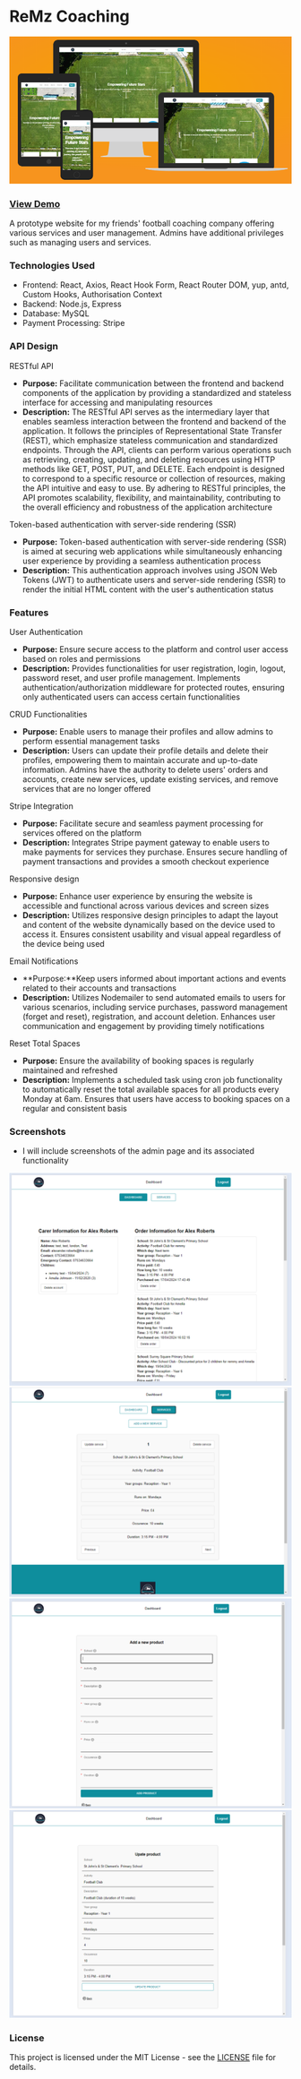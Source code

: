 # ReMz Coaching

![Responsiveness](frontend/src/Images/responsive.png)

### **[View Demo](https://remzcoaching-frontend.vercel.app/)**

A prototype website for my friends' football coaching company offering various services and user management. Admins have additional privileges such as managing users and services.

### Technologies Used

- Frontend: React, Axios, React Hook Form, React Router DOM, yup, antd, Custom Hooks, Authorisation Context
- Backend: Node.js, Express
- Database: MySQL
- Payment Processing: Stripe

### API Design

RESTful API

- **Purpose:** Facilitate communication between the frontend and backend components of the application by providing a standardized and stateless interface for accessing and manipulating resources
- **Description:** The RESTful API serves as the intermediary layer that enables seamless interaction between the frontend and backend of the application. It follows the principles of Representational State Transfer (REST), which emphasize stateless communication and standardized endpoints. Through the API, clients can perform various operations such as retrieving, creating, updating, and deleting resources using HTTP methods like GET, POST, PUT, and DELETE. Each endpoint is designed to correspond to a specific resource or collection of resources, making the API intuitive and easy to use. By adhering to RESTful principles, the API promotes scalability, flexibility, and maintainability, contributing to the overall efficiency and robustness of the application architecture

Token-based authentication with server-side rendering (SSR)

- **Purpose:** Token-based authentication with server-side rendering (SSR) is aimed at securing web applications while simultaneously enhancing user experience by providing a seamless authentication process
- **Description:** This authentication approach involves using JSON Web Tokens (JWT) to authenticate users and server-side rendering (SSR) to render the initial HTML content with the user's authentication status

### Features

User Authentication

- **Purpose:** Ensure secure access to the platform and control user access based on roles and permissions
- **Description:** Provides functionalities for user registration, login, logout, password reset, and user profile management. Implements authentication/authorization middleware for protected routes, ensuring only authenticated users can access certain functionalities

CRUD Functionalities

- **Purpose:** Enable users to manage their profiles and allow admins to perform essential management tasks
- **Description:** Users can update their profile details and delete their profiles, empowering them to maintain accurate and up-to-date information. Admins have the authority to delete users' orders and accounts, create new services, update existing services, and remove services that are no longer offered

Stripe Integration

- **Purpose:** Facilitate secure and seamless payment processing for services offered on the platform
- **Description:** Integrates Stripe payment gateway to enable users to make payments for services they purchase. Ensures secure handling of payment transactions and provides a smooth checkout experience

Responsive design

- **Purpose:** Enhance user experience by ensuring the website is accessible and functional across various devices and screen sizes
- **Description:** Utilizes responsive design principles to adapt the layout and content of the website dynamically based on the device used to access it. Ensures consistent usability and visual appeal regardless of the device being used

Email Notifications

- **Purpose:**Keep users informed about important actions and events related to their accounts and transactions
- **Description:** Utilizes Nodemailer to send automated emails to users for various scenarios, including service purchases, password management (forget and reset), registration, and account deletion. Enhances user communication and engagement by providing timely notifications

Reset Total Spaces

- **Purpose:** Ensure the availability of booking spaces is regularly maintained and refreshed
- **Description:** Implements a scheduled task using cron job functionality to automatically reset the total available spaces for all products every Monday at 6am. Ensures that users have access to booking spaces on a regular and consistent basis

### Screenshots

- I will include screenshots of the admin page and its associated functionality

![Admin Dashboard](frontend/src/Images/admin-dashboard.png)
![Admin Services](frontend/src/Images/admin-services.png)
![Admin Add Services](frontend/src/Images/admin-services-add.png)
![Admin Update Services](frontend/src/Images/admin-services-update.png)

### License

This project is licensed under the MIT License - see the [LICENSE](LICENSE) file for details.
